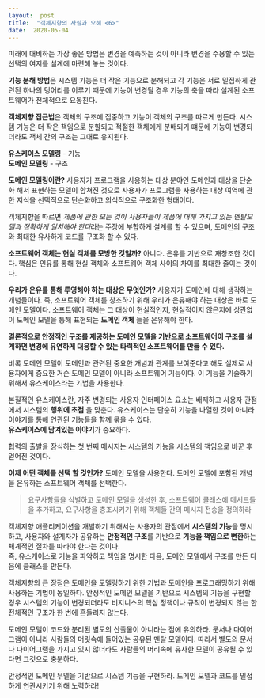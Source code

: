 ```yaml
---
layout:  post
title:  "객체지향의 사실과 오해 <6>"
date:  2020-05-04
---
```


미래에 대비하는 가장 좋은 방법은 변경을 예측하는 것이 아니라 변경을 수용할 수 있는 선택의 여지를 설계에 마련해 놓는 것이다.

**기능 분해 방법**은 시스템 기능은 더 작은 기능으로 분해되고 각 기능은 서로 밀접하게 관련된 하나의 덩어리를 이루기 때문에 기능이 변경될 경우
기능의 축을 따라 설계된 소프트웨어가 전체적으로 요동친다.

**객체지향 접근법**은 객체의 구조에 집중하고 기능이 객체의 구조를 따르게 만든다. 시스템 기능은 더 작은 책임으로 분할되고 적절한 객체에게
분배되기 떄문에 기능이 변경되더라도 객체 간의 구조는 그대로 유지된다.

**유스케이스 모델링** - 기능   
**도메인 모델링** - 구조

**도메인 모델링이란?** 사용자가 프로그램을 사용하는 대상 분야인 도메인과 대상을 단순화 해서 표현하는 모델이 합쳐진 것으로 
사용자가 프로그램을 사용하는 대상 여역에 관한 지식을 선택적으로 단순화하고 의식적으로 구조화한 형태이다.

객체지향을 따르면 *제품에 관한 모든 것이 사용자들이 제품에 대해 가지고 있는 멘탈모델과 정확하게 일치해야 한다*라는 주장에 부합하게 설계를 할
수 있으며, 도메인의 구조와 최대한 유사하게 코드를 구조화 할 수 있다.

**소프트웨어 객체는 현실 객체를 모방한 것일까?** 아니다. 은유를 기반으로 재창조한 것이다. 핵심은 인유를 통해 현실 객체와 소프트웨어 객체 사이의
차이를 최대한 줄이는 것이다.

**우리가 은유를 통해 투영해야 하는 대상은 무엇인가?** 사용자가 도메인에 대해 생각하는 개념들이다. 즉, 소프트웨어 객체를 창조하기 위해
우리가 은유해야 하는 대상은 바로 도메인 모델이다. 소프트웨어 객체는 그 대상이 현실적인지, 현실적이지 않은지에 상관없이 도메인 모델을 통해
표현되는 **도메인 객체** 들을 은유해야 한다.

**결론적으로 안정적인 구조를 제공하는 도메인 모델을 기반으로 소프트웨어이 구조를 설계하면 변경에 유연하게 대응할 수 있는
타력적인 소프트웨어를 만들 수 있다.**

비록 도메인 모델이 도메인과 관련된 중요한 개념과 관계를 보여준다고 해도 실제로 사용자에게 중요한 거슨 도메인 모델이 아니라
소프트웨어 기능이다. 이 기능을 기술하기 위해서 유스케이스라는 기법을 사용한다.

본질적인 유스케이스란, 자주 변경되는 사용자 인터페이스 요소는 배제하고 사용자 관점에서 시스템의 **행위에 초점** 을 맞춘다.
유스케이스는 단순히 기능을 나열한 것이 아니라 이야기를 통해 연관된 기능들을 함꼐 묶을 수 있다.   
**유스케이스에 담겨있는 이야기**가 중요하다.

협력의 출발을 장식하는 첫 번째 메시지는 시스템의 기능을 시스템의 책임으로 바꾼 후 얻어진 것이다.

**이제 어떤 객체를 선택 할 것인가?** 도메인 모델을 사용한다. 도메인 모델에 포함된 개념을 은유하는 소프트웨어 객체를 선택한다.    
> 요구사항들을 식별하고 도메인 모델을 생성한 후, 소프트웨어 클래스에 메서드들을 추가하고, 요구사항을 충조시키기 위해 객체들 간의 메시지 전송을 정의하라

객체지향 애플리케이션을 개발하기 위해서는 사용자의 관점에서 **시스템의 기능**을 명시하고, 사용자와 설계자가 공유하는 **안정적인 구조**를 기반으로
**기능을 책임으로 변환**하는 체계적인 절차를 따라야 한다는 것이다.   
즉, 유스케이스로 기능을 파악하고 책임을 명시한 다음, 도메인 모델에서 구조를 만든 다음에 클래스를 만든다.

객체지향의 큰 장점은 도메인을 모델링하기 위한 기법과 도메인을 프로그래밍하기 위해 사용하는 기법이 동일하다. 안정적인 도메인 모델을
기반으로 시스템의 기능을 구현할 경우 시스템의 기능이 변경되더라도 비지니스의 핵심 정책이나 규칙이 변경되지 않는 한 전체적인 구조가
한 번에 흔들리지 않는다.

도메인 모델이 코드와 분리된 별도의 산출물이 아니라는 점에 유의하라. 문서나 다이어그램이 아니라 사람들의 머릿속에 들어있는 공유된 멘탈 모델이다. 
따라서 별도의 문서나 다이어그램을 가지고 있지 않더라도 사람들의 머리속에 유사한 모델이 공유될 수 있다면 그것으로 충분하다.

안정적인 도메인 무델을 기반으로 시스템 기능을 구현하라. 도메인 모델과 코드를 밀접하게 연관시키기 위해 노력하라!



